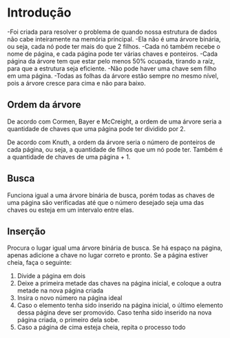 # Introdução
-Foi criada para resolver o problema de quando nossa estrutura de dados não cabe inteiramente na memória principal.
-Ela não é uma árvore binária, ou seja, cada nó pode ter mais do que 2 filhos.
-Cada nó também recebe o nome de página, e cada página pode ter várias chaves e ponteiros. 
-Cada página da árvore tem que estar pelo menos 50% ocupada, tirando a raíz, para que a estrutura seja eficiente.
-Não pode haver uma chave sem filho em uma página.
-Todas as folhas da árvore estão sempre no mesmo nível, pois a árvore cresce para cima e não para baixo.

## Ordem da árvore
De acordo com Cormen, Bayer e McCreight, a ordem de uma árvore seria a quantidade de chaves que uma página pode ter dividido por 2.

De acordo com Knuth, a ordem da árvore seria o número de ponteiros de cada página, ou seja, a quantidade de filhos que um nó pode ter. Também é a quantidade de chaves 
de uma página + 1.

## Busca
Funciona igual a uma árvore binária de busca, porém todas as chaves de uma página são verificadas até que o número desejado seja uma das chaves ou esteja em um intervalo entre elas.

## Inserção
Procura o lugar igual uma árvore binária de busca. Se há espaço na página, apenas adicione a chave no lugar correto e pronto. Se a página estiver cheia, faça o seguinte:
1. Divide a página em dois
2. Deixe a primeira metade das chaves na página inicial, e coloque a outra metade na nova página criada
3. Insira o novo número na página ideal
4. Caso o elemento tenha sido inserido na página inicial, o último elemento dessa página deve ser promovido. Caso tenha sido inserido na nova página criada, o primeiro dela sobe.
5. Caso a página de cima esteja cheia, repita o processo todo
